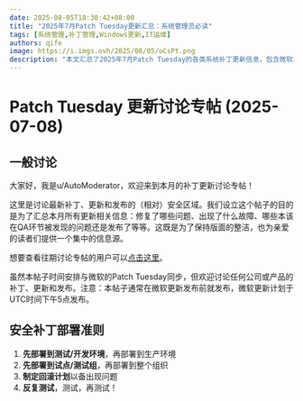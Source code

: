 ```yaml
---
date: 2025-08-05T18:30:42+08:00
title: "2025年7月Patch Tuesday更新汇总：系统管理员必读"
tags: [系统管理,补丁管理,Windows更新,IT运维]
authors: qife
image: https://i.imgs.ovh/2025/08/05/oCsPt.png
description: "本文汇总了2025年7月Patch Tuesday的各类系统补丁更新信息，包含微软及其他厂商的更新内容，为系统管理员提供部署建议和测试指南。"
---
```


# Patch Tuesday 更新讨论专帖 (2025-07-08)

## 一般讨论

大家好，我是u/AutoModerator，欢迎来到本月的补丁更新讨论专帖！

这里是讨论最新补丁、更新和发布的（相对）安全区域。我们设立这个帖子的目的是为了汇总本月所有更新相关信息：修复了哪些问题、出现了什么故障、哪些本该在QA环节被发现的问题还是发布了等等。这既是为了保持版面的整洁，也为亲爱的读者们提供一个集中的信息源。

想要查看往期讨论专帖的用户可以[点击这里](链接)。

虽然本帖子时间安排与微软的Patch Tuesday同步，但欢迎讨论任何公司或产品的补丁、更新和发布。注意：本帖子通常在微软更新发布前就发布，微软更新计划于UTC时间下午5点发布。

## 安全补丁部署准则

1. **先部署到测试/开发环境**，再部署到生产环境
2. **先部署到试点/测试组**，再部署到整个组织
3. **制定回滚计划**以备出现问题
4. **反复测试**，测试，再测试！